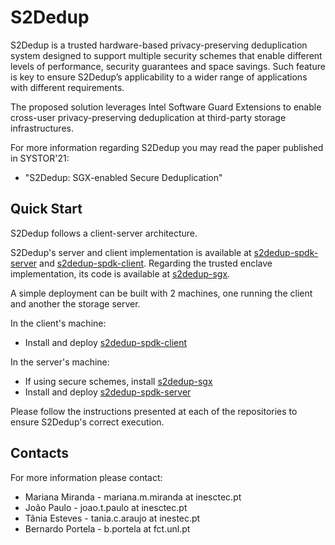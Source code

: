 # S2Dedup
S2Dedup is a trusted hardware-based privacy-preserving deduplication system designed to support multiple security schemes that enable different levels of performance, security guarantees and space savings. Such feature is key to ensure S2Dedup’s applicability to a wider range of applications with different requirements.

The proposed solution leverages Intel Software Guard Extensions to enable cross-user privacy-preserving deduplication at third-party storage infrastructures. 

For more information regarding S2Dedup you may read the paper published in SYSTOR'21:

- "S2Dedup: SGX-enabled Secure Deduplication"

## Quick Start
S2Dedup follows a client-server architecture.

S2Dedup's server and client implementation is available at [s2dedup-spdk-server](https://github.com/mmm97/s2dedup-spdk-server.git) and [s2dedup-spdk-client](https://github.com/mmm97/s2dedup-spdk-client.git). Regarding the trusted enclave implementation, its code is available at [s2dedup-sgx](https://github.com/mmm97/s2dedup-sgx.git).

A simple deployment can be built with 2 machines, one running the client and another the storage server.

In the client's machine:
  - Install and deploy [s2dedup-spdk-client](https://github.com/mmm97/s2dedup-spdk-client.git)
  
In the server's machine:
  - If using secure schemes, install [s2dedup-sgx](https://github.com/mmm97/s2dedup-sgx.git)
  - Install and deploy [s2dedup-spdk-server](https://github.com/mmm97/s2dedup-spdk-server.git)

Please follow the instructions presented at each of the repositories to ensure S2Dedup's correct execution.

## Contacts
For more information please contact: 

- Mariana Miranda - mariana.m.miranda at inesctec.pt
- João Paulo - joao.t.paulo at inesctec.pt
- Tânia Esteves - tania.c.araujo at inestec.pt
- Bernardo Portela - b.portela at fct.unl.pt

